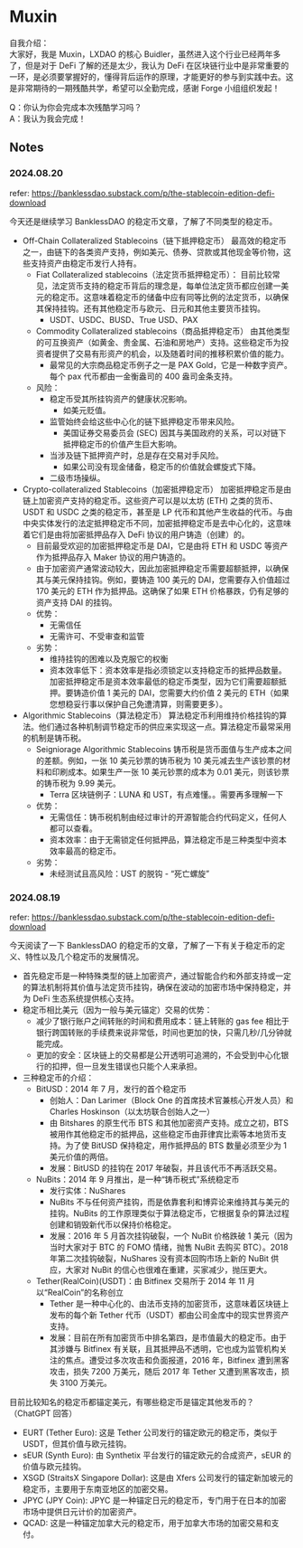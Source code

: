 # Muxin

自我介绍：
<br />
大家好，我是 Muxin，LXDAO 的核心 Buidler，虽然进入这个行业已经两年多了，但是对于 DeFi 了解的还是太少，我认为 DeFi 在区块链行业中是非常重要的一环，是必须要掌握好的，懂得背后运作的原理，才能更好的参与到实践中去。这是非常期待的一期残酷共学，希望可以全勤完成，感谢 Forge 小组组织发起！

Q：你认为你会完成本次残酷学习吗？
<br />
A：我认为我会完成！

## Notes

<!-- Content_START -->

### 2024.08.20

refer: https://banklessdao.substack.com/p/the-stablecoin-edition-defi-download

今天还是继续学习 BanklessDAO 的稳定币文章，了解了不同类型的稳定币。
- Off-Chain Collateralized Stablecoins（链下抵押稳定币）
	最高效的稳定币之一，由链下的各类资产支持，例如美元、债券、贷款或其他现金等价物，这些支持资产由稳定币发行人持有。
	- Fiat Collateralized stablecoins（法定货币抵押稳定币）：
		目前比较常见，法定货币支持的稳定币背后的理念是，每单位法定货币都应创建一美元的稳定币。这意味着稳定币的储备中应有同等比例的法定货币，以确保其保持挂钩。还有其他稳定币与欧元、日元和其他主要货币挂钩。
		- USDT、USDC、BUSD、True USD、PAX
	- Commodity Collateralized stablecoins（商品抵押稳定币）
	  由其他类型的可互换资产（如黄金、贵金属、石油和房地产）支持。这些稳定币为投资者提供了交易有形资产的机会，以及随着时间的推移积累价值的能力。
	  - 最常见的大宗商品稳定币例子之一是 PAX Gold，它是一种数字资产。每个 pax 代币都由一金衡盎司的 400 盎司金条支持。
	- 风险：
		- 稳定币受其所挂钩资产的健康状况影响。
			- 如美元贬值。
		- 监管始终会给这些中心化的链下抵押稳定币带来风险。
			- 美国证券交易委员会 (SEC) 因其与美国政府的关系，可以对链下抵押稳定币的价值产生巨大影响。
		- 当涉及链下抵押资产时，总是存在交易对手风险。
			- 如果公司没有现金储备，稳定币的价值就会螺旋式下降。
		- 二级市场操纵。
- Crypto-collateralized Stablecoins（加密抵押稳定币）
  加密抵押稳定币是由链上加密资产支持的稳定币。这些资产可以是以太坊 (ETH) 之类的货币、USDT 和 USDC 之类的稳定币，甚至是 LP 代币和其他产生收益的代币。与由中央实体发行的法定抵押稳定币不同，加密抵押稳定币是去中心化的，这意味着它们是由将加密抵押品存入 DeFi 协议的用户铸造（创建）的。
  - 目前最受欢迎的加密抵押稳定币是 DAI，它是由将 ETH 和 USDC 等资产作为抵押品存入 Maker 协议的用户铸造的。
  - 由于加密资产通常波动较大，因此加密抵押稳定币需要超额抵押，以确保其与美元保持挂钩。例如，要铸造 100 美元的 DAI，您需要存入价值超过 170 美元的 ETH 作为抵押品。这确保了如果 ETH 价格暴跌，仍有足够的资产支持 DAI 的挂钩。
  - 优势：
	  - 无需信任
	  - 无需许可、不受审查和监管
  - 劣势：
	  - 维持挂钩的困难以及克服它的权衡
	  - 资本效率低下：资本效率是指必须锁定以支持稳定币的抵押品数量。加密抵押稳定币是资本效率最低的稳定币类型，因为它们需要超额抵押。要铸造价值 1 美元的 DAI，您需要大约价值 2 美元的 ETH（如果您想稳妥行事以保护自己免遭清算，则需要更多）。
- Algorithmic Stablecoins（算法稳定币）
	算法稳定币利用维持价格挂钩的算法。他们通过各种机制调节稳定币的供应来实现这一点。算法稳定币最常采用的机制是铸币税。
	- Seigniorage Algorithmic Stablecoins
		铸币税是货币面值与生产成本之间的差额。例如，一张 10 美元钞票的铸币税为 10 美元减去生产该钞票的材料和印刷成本。如果生产一张 10 美元钞票的成本为 0.01 美元，则该钞票的铸币税为 9.99 美元。
		- Terra 区块链例子：LUNA 和 UST，有点难懂。。需要再多理解一下
	- 优势：
		- 无需信任：铸币税机制由经过审计的开源智能合约代码定义，任何人都可以查看。
		- 资本效率：由于无需锁定任何抵押品，算法稳定币是三种类型中资本效率最高的稳定币。
	- 劣势：
		- 未经测试且高风险：UST 的脱钩 - “死亡螺旋”

### 2024.08.19

refer: https://banklessdao.substack.com/p/the-stablecoin-edition-defi-download

今天阅读了一下 BanklessDAO 的稳定币的文章，了解了一下有关于稳定币的定义、特性以及几个稳定币的发展情况。

- 首先稳定币是一种特殊类型的链上加密资产，通过智能合约和外部支持或一定的算法机制将其价值与法定货币挂钩，确保在波动的加密市场中保持稳定，并为 DeFi 生态系统提供核心支持。
- 稳定币相比美元（因为一般与美元锚定）交易的优势：
  - 减少了银行账户之间转账的时间和费用成本：链上转账的 gas fee 相比于银行跨国转账的手续费来说非常低，时间也更加的快，只需几秒/几分钟就能完成。
  - 更加的安全：区块链上的交易都是公开透明可追溯的，不会受到中心化银行的扣押，但一旦发生错误也只能个人来承担。
- 三种稳定币的介绍：
  - BitUSD：2014 年 7 月，发行的首个稳定币
    - 创始人：Dan Larimer（Block One 的首席技术官兼核心开发人员）和 Charles Hoskinson（以太坊联合创始人之一）
    - 由 Bitshares 的原生代币 BTS 和其他加密资产支持。成立之初，BTS 被用作其他稳定币的抵押品，这些稳定币由菲律宾比索等本地货币支持。为了使 BitUSD 保持稳定，用作抵押品的 BTS 数量必须至少为 1 美元价值的两倍。
    - 发展：BitUSD 的挂钩在 2017 年破裂，并且该代币不再活跃交易。
  - NuBits：2014 年 9 月推出，是一种“铸币税式”系统稳定币
    - 发行实体：NuShares
    - NuBits 不与任何资产挂钩，而是依靠套利和博弈论来维持其与美元的挂钩。NuBits 的工作原理类似于算法稳定币，它根据复杂的算法过程创建和销毁新代币以保持价格稳定。
    - 发展：2016 年 5 月首次挂钩破裂，一个 NuBit 价格跌破 1 美元（因为当时大家对于 BTC 的 FOMO 情绪，抛售 NuBit 去购买 BTC）。2018 年第二次挂钩破裂，NuShares 没有资本回购市场上新的 NuBit 供应，大家对 NuBit 的信心也很难在重建，买家减少，抛压更大。
  - Tether(RealCoin)(USDT)：由 Bitfinex 交易所于 2014 年 11 月以“RealCoin”的名称创立
    - Tether 是一种中心化的、由法币支持的加密货币，这意味着区块链上发布的每个新 Tether 代币（USDT）都由公司金库中的现实世界资产支持。
    - 发展：目前在所有加密货币中排名第四，是市值最大的稳定币。由于其涉嫌与 Bitfinex 有关联，且其抵押品不透明，它也成为监管机构关注的焦点。遭受过多次攻击和负面报道，2016 年，Bitfinex 遭到黑客攻击，损失 7200 万美元，随后 2017 年 Tether 又遭到黑客攻击，损失 3100 万美元。

目前比较知名的稳定币都锚定美元，有哪些稳定币是锚定其他发币的？（ChatGPT 回答）

- EURT (Tether Euro): 这是 Tether 公司发行的锚定欧元的稳定币，类似于 USDT，但其价值与欧元挂钩。
- sEUR (Synth Euro): 由 Synthetix 平台发行的锚定欧元的合成资产，sEUR 的价值与欧元挂钩。
- XSGD (StraitsX Singapore Dollar): 这是由 Xfers 公司发行的锚定新加坡元的稳定币，主要用于东南亚地区的加密交易。
- JPYC (JPY Coin): JPYC 是一种锚定日元的稳定币，专门用于在日本的加密市场中提供日元计价的加密资产。
- QCAD: 这是一种锚定加拿大元的稳定币，用于加拿大市场的加密交易和支付。



<!-- Content_END -->
